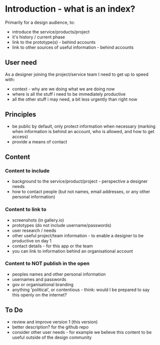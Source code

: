 # Introduction - what is an index?

Primarily for a design audience, to:

* introduce the service/products/project
* it's history / current phase
* link to the prototype(s) - behind accounts
* link to other sources of useful information - behind accounts


## User need

As a designer joining the project/service team I need to get up to speed with:

* context - why are we doing what we are doing now
* where is all the stuff i need to be immediately productive
* all the other stuff i may need, a bit less urgently than right now

## Principles

* be public by default, only protect information when necessary (marking when information is behind an account, who is allowed, and how to get access)
* provide a means of contact

## Content

### Content to include

* background to the service/product/project - perspective a designer needs
* how to contact people (but not names, email addresses, or any other personal information)

### Content to link to

* screenshots (in gallery.io)
* prototypes (do not include username/passwords)
* user research / needs
* other useful project/team information - to enable a designer to be productive on day 1
* contact details - for this app or the team
* you can link to information behind an organisational account

### Content to NOT publish in the open

* peoples names and other personal information
* usernames and passwords
* gov or organisational branding
* anything 'political', or contentious - think: would I be prepared to say this openly on the internet?



## To Do

* review and improve version 1 (this version)
* better description? for the github repo
* consider other user needs - for example we believe this content to be useful outside of the design community
